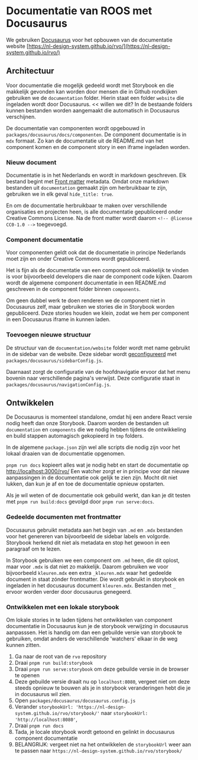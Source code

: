 # Documentatie van ROOS met Docusaurus

We gebruiken [Docusaurus](https://docusaurus.io/docs/) voor het opbouwen van de documentatie website [https://nl-design-system.github.io/rvo/](https://nl-design-system.github.io/rvo/)

## Architectuur

Voor documentatie die mogelijk gedeeld wordt met Storybook en die makkelijk gevonden kan worden door mensen die in Github rondkijken gebruiken we de `documentation` folder. Hierin staat een folder `website` die ingeladen wordt door Docusaurus. << willen we dit? In de bestaande folders kunnen bestanden worden aangemaakt die automatisch in Docusaurus verschijnen.

De documentatie van componenten wordt opgebouwd in `packages/docusaurus/docs/componenten`. De component documentatie is in `mdx` formaat. Zo kan de documentatie uit de README.md van het component komen en de component story in een iframe ingeladen worden.

### Nieuw document

Documentatie is in het Nederlands en wordt in markdown geschreven. Elk bestand begint met [Front matter](https://docusaurus.io/docs/api/plugins/@docusaurus/plugin-content-docs#markdown-front-matter) metadata. Omdat onze markdown bestanden uit `documentation` gemaakt zijn om herbruikbaar te zijn, gebruiken we in elk geval `hide_title: true`.

En om de documentatie herbruikbaar te maken over verschillende organisaties en projecten heen, is alle documentatie gepubliceerd onder Creative Commons License. Na de front matter wordt daarom `<!-- @license CC0-1.0 -->` toegevoegd.

### Component documentatie

Voor componenten geldt ook dat de documentatie in principe Nederlands moet zijn en onder Creative Commons wordt gepubliceerd.

Het is fijn als de documentatie van een component ook makkelijk te vinden is voor bijvoorbeeld developers die naar de component code kijken. Daarom wordt de algemene component documentatie in een README.md geschreven in de component folder binnen `components`.

Om geen dubbel werk te doen renderen we de component niet in Docusaurus zelf, maar gebruiken we stories die in Storybook worden gepubliceerd. Deze stories houden we klein, zodat we hem per component in een Docusaurus iframe in kunnen laden.

### Toevoegen nieuwe structuur

De structuur van de `documentation/website` folder wordt met name gebruikt in de sidebar van de website. Deze sidebar wordt [geconfigureerd](https://docusaurus.io/docs/sidebar) met `packages/docusaurus/sidebarConfig.js`.

Daarnaast zorgt de configuratie van de hoofdnavigatie ervoor dat het menu bovenin naar verschillende pagina's verwijst. Deze configuratie staat in `packages/docusaurus/navigationConfig.js`.

## Ontwikkelen

De Docusaurus is momenteel standalone, omdat hij een andere React versie nodig heeft dan onze Storybook.
Daarom worden de bestanden uit `documentation` en `components` die we nodig hebben tijdens de ontwikkeling en build stappen automagisch gekopieerd in `tmp` folders.

In de algemene `package.json` zijn wel alle scripts die nodig zijn voor het lokaal draaien van de documentatie opgenomen.

`pnpm run docs` kopieert alles wat je nodig hebt en start de documentatie op [http://localhost:3000/rvo/](http://localhost:3000/rvo/) Een watcher zorgt er in principe voor dat nieuwe aanpassingen in de documentatie ook gelijk te zien zijn. Mocht dit niet lukken, dan kun je af en toe de documentatie opnieuw opstarten.

Als je wil weten of de documentatie ook gebuild werkt, dan kan je dit testen met `pnpm run build:docs` gevolgd door `pnpm run serve:docs`.

### Gedeelde documenten met frontmatter

Docusaurus gebruikt metadata aan het begin van `.md` en `.mdx` bestanden voor het genereren van bijvoorbeeld de sidebar labels en volgorde. Storybook herkend dit niet als metadata en stop het gewoon in een paragraaf om te lezen.

In Storybook gebruiken we een component om `.md` heen, die dit oplost, maar voor `.mdx` is dat niet zo makkelijk. Daarom gebruiken we voor bijvoorbeeld `kleuren.mdx` een extra `_kleuren.mdx` waar het gedeelde document in staat zónder frontmatter. Die wordt gebruikt in storybook en ingeladen in het docusaurus document `kleuren.mdx`.
Bestanden met `_` ervoor worden verder door docusaurus genegeerd.

### Ontwikkelen met een lokale storybook

Om lokale stories in te laden tijdens het ontwikkelen van component documentatie in Docusaurus kun je de storybook verwijzing in docusaurus aanpasssen. Het is handig om dan een gebuilde versie van storybook te gebruiken, omdat anders de verschillende 'watchers' elkaar in de weg kunnen zitten.

1. Ga naar de root van de `rvo` repository
1. Draai `pnpm run build:storybook`
1. Draai `pnpm run serve:storybook` om deze gebuilde versie in de browser te openen
1. Deze gebuilde versie draait nu op `localhost:8080`, vergeet niet om deze steeds opnieuw te bouwen als je in storybook veranderingen hebt die je in docusaurus wil zien.
1. Open `packages/docusaurus/docusaurus.config.js`
1. Verander `storybookUrl: 'https://nl-design-system.github.io/rvo/storybook/'` naar `storybookUrl: 'http://localhost:8080'`,
1. Draai `pnpm run docs`
1. Tada, je locale storybook wordt getoond en gelinkt in docusaurus component documentatie
1. BELANGRIJK: vergeet niet na het ontwikkelen de `storybookUrl` weer aan te passen naar `https://nl-design-system.github.io/rvo/storybook/`
